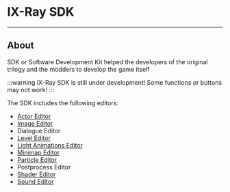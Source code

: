 # IX-Ray SDK

___

## About

SDK or Software Development Kit helped the developers of the original trilogy and the modders to develop the game itself

:::warning
IX-Ray SDK is still under development! Some functions or buttons may not work!
:::

The SDK includes the following editors:

- [Actor Editor](actor-editor/actor-editor.md)
- [Image Editor](image-editor/image-editor.md)
- Dialogue Editor
- [Level Editor](level-editor/level-editor.md)
- [Light Animations Editor](light-animations-editor/light-animations-editor.md)
- [Minimap Editor](minimap-editor/minimap-editor.md)
- [Particle Editor](particle-editor/particle-editor.md)
- Postprocess Editor
- [Shader Editor](shader-editor/shader-editor.md)
- [Sound Editor](sound-editor/sound-editor.md)
